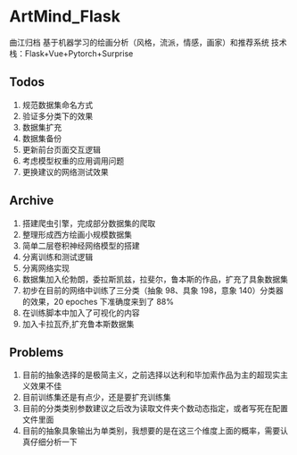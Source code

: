 # ArtMind_Flask
曲江归档
基于机器学习的绘画分析（风格，流派，情感，画家）和推荐系统
技术栈：Flask+Vue+Pytorch+Surprise

## Todos
1. 规范数据集命名方式
2. 验证多分类下的效果
1. 数据集扩充
2. 数据集备份
2. 更新前台页面交互逻辑
1. 考虑模型权重的应用调用问题
1. 更换建议的网络测试效果

## Archive

1. 搭建爬虫引擎，完成部分数据集的爬取
2. 整理形成西方绘画小规模数据集
3. 简单二层卷积神经网络模型的搭建
1. 分离训练和测试逻辑
2. 分离网络实现
3. 数据集加入伦勃朗，委拉斯凯兹，拉斐尔，鲁本斯的作品，扩充了具象数据集
4. 初步在目前的网络中训练了三分类（抽象 98、具象 198，意象 140）分类器的效果，20 epoches 下准确度来到了 88%
5. 在训练脚本中加入了可视化的内容
6. 加入卡拉瓦乔,扩充鲁本斯数据集

## Problems

1. 目前的抽象选择的是极简主义，之前选择以达利和毕加索作品为主的超现实主义效果不佳
2. 目前训练集还是有点少，还是要扩充训练集
3. 目前的分类类别参数建议之后改为读取文件夹个数动态指定，或者写死在配置文件里面
4. 目前的抽象具象输出为单类别，我想要的是在这三个维度上面的概率，需要认真仔细分析一下